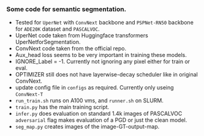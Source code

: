 <h3>Some code for semantic segmentation.</h3>

- Tested for `UperNet` with `ConvNext` backbone and `PSPNet-RN50` backbone  for `ADE20K` dataset and `PASCALVOC`.
- UperNet code taken from Huggingface transformers UperNetforSegmentation.
- ConvNext code taken from the official repo.
- Aux_head loss seems to be very important in training these models.
- IGNORE_Label = -1. Currently not ignoring any pixel either for train or eval.
- OPTIMIZER still does not have layerwise-decay scheduler like in original ConvNext.
- update config file in `configs` as required. Currently only useing `ConvNext-T`
- `run_train.sh` runs on A100 vms, and `runner.sh` on SLURM.
- `train.py` has the main training script.
- `infer.py` does evaluation on standard 1.4k images of PASCALVOC `adversarial` flag makes evaluation of a PGD or just the clean model.
- `seg_map.py` creates images of the image-GT-output-map. 